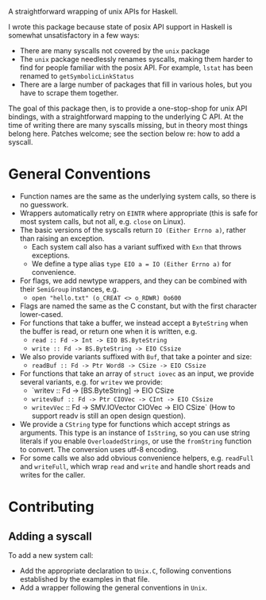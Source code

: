 A straightforward wrapping of unix APIs for Haskell.

I wrote this package because state of posix API support in Haskell is
somewhat unsatisfactory in a few ways:

* There are many syscalls not covered by the `unix` package
* The `unix` package needlessly renames syscalls, making them harder to
  find for people familiar with the posix API. For example, `lstat` has
  been renamed to `getSymbolicLinkStatus`
* There are a large number of packages that fill in various holes, but
  you have to scrape them together.

The goal of this package then, is to provide a one-stop-shop for unix
API bindings, with a straightforward mapping to the underlying C API.
At the time of writing there are many syscalls missing, but in theory
most things belong here. Patches welcome; see the section below re:
how to add a syscall.

# General Conventions

* Function names are the same as the underlying system calls, so there
  is no guesswork.
* Wrappers automatically retry on `EINTR` where appropriate (this is
  safe for most system calls, but not all, e.g. `close` on Linux).
* The basic versions of the syscalls return `IO (Either Errno a)`,
  rather than raising an exception.
  * Each system call also has a variant suffixed with `Exn` that throws
    exceptions.
  * We define a type alias `type EIO a = IO (Either Errno a)` for
    convenience.
* For flags, we add newtype wrappers, and they can be combined with
  their `SemiGroup` instances, e.g.
  * `open "hello.txt" (o_CREAT <> o_RDWR) 0o600`
* Flags are named the same as the C constant, but with the first
  character lower-cased.
* For functions that take a buffer, we instead accept a `ByteString`
  when the buffer is read, or return one when it is written, e.g.
  * `read :: Fd -> Int -> EIO BS.ByteString`
  * `write :: Fd -> BS.ByteString -> EIO CSsize`
* We also provide variants suffixed with `Buf`, that take a pointer and
  size:
  * `readBuf :: Fd -> Ptr Word8 -> CSize -> EIO CSsize`
* For functions that take an array of `struct iovec` as an input,
  we provide several variants, e.g. for `writev` we provide:
  * `writev :: Fd -> [BS.ByteString] -> EIO CSize
  * `writevBuf :: Fd -> Ptr CIOVec -> CInt -> EIO CSsize`
  * `writevVec` :: Fd -> SMV.IOVector CIOVec -> EIO CSize`
  (How to support readv is still an open design question).
* We provide a `CString` type for functions which accept strings as
  arguments. This type is an instance of `IsString`, so you can use
  string literals if you enable `OverloadedStrings`, or use the
  `fromString` function to convert. The conversion uses utf-8 encoding.
* For some calls we also add obvious convenience helpers, e.g.
  `readFull` and `writeFull`, which wrap `read` and `write` and handle
  short reads and writes for the caller.

# Contributing

## Adding a syscall

To add a new system call:

* Add the appropriate declaration to `Unix.C`, following conventions
  established by the examples in that file.
* Add a wrapper following the general conventions in `Unix`.
